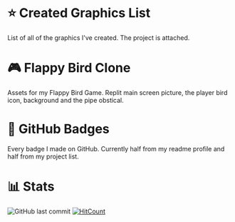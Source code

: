 # ⭐ Created Graphics List
List of all of the graphics I've created. The project is attached. 

# 🎮 Flappy Bird Clone
Assets for my Flappy Bird Game. Replit main screen picture, the player bird icon, background and the pipe obstical. 

# 🎨 GitHub Badges
Every badge I made on GitHub. Currently half from my readme profile and half from my project list.

# 📊 Stats
![GitHub last commit](https://img.shields.io/github/last-commit/RosaleeKnight/created-graphics)
[![HitCount](https://hits.dwyl.com/RosaleeKnight/created-graphics.svg?style=flat)](http://hits.dwyl.com/RosaleeKnight/created-graphics)
